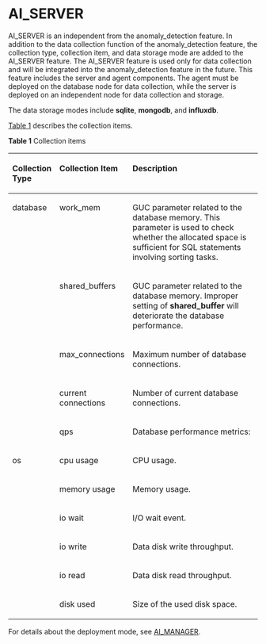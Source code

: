 # AI\_SERVER<a name="EN-US_TOPIC_0000001106449240"></a>

AI\_SERVER is an independent from the anomaly\_detection feature. In addition to the data collection function of the anomaly\_detection feature, the collection type, collection item, and data storage mode are added to the AI\_SERVER feature. The AI\_SERVER feature is used only for data collection and will be integrated into the anomaly\_detection feature in the future. This feature includes the server and agent components. The agent must be deployed on the database node for data collection, while the server is deployed on an independent node for data collection and storage.

The data storage modes include  **sqlite**,  **mongodb**, and  **influxdb**.

[Table 1](#table174063254539)  describes the collection items.

**Table  1**  Collection items

<a name="table174063254539"></a>
<table><thead align="left"><tr id="row19407152515320"><th class="cellrowborder" valign="top" width="13.451345134513451%" id="mcps1.2.4.1.1"><p id="p140752515531"><a name="p140752515531"></a><a name="p140752515531"></a>Collection Type</p>
</th>
<th class="cellrowborder" valign="top" width="20.95209520952095%" id="mcps1.2.4.1.2"><p id="p440752517538"><a name="p440752517538"></a><a name="p440752517538"></a>Collection Item</p>
</th>
<th class="cellrowborder" valign="top" width="65.5965596559656%" id="mcps1.2.4.1.3"><p id="p24071425135311"><a name="p24071425135311"></a><a name="p24071425135311"></a>Description</p>
</th>
</tr>
</thead>
<tbody><tr id="row14079256533"><td class="cellrowborder" rowspan="5" valign="top" width="13.451345134513451%" headers="mcps1.2.4.1.1 "><p id="p3407192513535"><a name="p3407192513535"></a><a name="p3407192513535"></a>database</p>
</td>
<td class="cellrowborder" valign="top" width="20.95209520952095%" headers="mcps1.2.4.1.2 "><p id="p640832535314"><a name="p640832535314"></a><a name="p640832535314"></a>work_mem</p>
</td>
<td class="cellrowborder" valign="top" width="65.5965596559656%" headers="mcps1.2.4.1.3 "><p id="p17408142520539"><a name="p17408142520539"></a><a name="p17408142520539"></a>GUC parameter related to the database memory. This parameter is used to check whether the allocated space is sufficient for SQL statements involving sorting tasks.</p>
</td>
</tr>
<tr id="row19408162514533"><td class="cellrowborder" valign="top" headers="mcps1.2.4.1.1 "><p id="p840872505318"><a name="p840872505318"></a><a name="p840872505318"></a>shared_buffers</p>
</td>
<td class="cellrowborder" valign="top" headers="mcps1.2.4.1.2 "><p id="p74081925125310"><a name="p74081925125310"></a><a name="p74081925125310"></a>GUC parameter related to the database memory. Improper setting of <strong id="b55651952124814"><a name="b55651952124814"></a><a name="b55651952124814"></a>shared_buffer</strong> will deteriorate the database performance.</p>
</td>
</tr>
<tr id="row1840811254537"><td class="cellrowborder" valign="top" headers="mcps1.2.4.1.1 "><p id="p2408325195310"><a name="p2408325195310"></a><a name="p2408325195310"></a>max_connections</p>
</td>
<td class="cellrowborder" valign="top" headers="mcps1.2.4.1.2 "><p id="p10409152575316"><a name="p10409152575316"></a><a name="p10409152575316"></a>Maximum number of database connections.</p>
</td>
</tr>
<tr id="row74091925135316"><td class="cellrowborder" valign="top" headers="mcps1.2.4.1.1 "><p id="p2040932515537"><a name="p2040932515537"></a><a name="p2040932515537"></a>current connections</p>
</td>
<td class="cellrowborder" valign="top" headers="mcps1.2.4.1.2 "><p id="p1440952519539"><a name="p1440952519539"></a><a name="p1440952519539"></a>Number of current database connections.</p>
</td>
</tr>
<tr id="row19409182575315"><td class="cellrowborder" valign="top" headers="mcps1.2.4.1.1 "><p id="p20409132514536"><a name="p20409132514536"></a><a name="p20409132514536"></a>qps</p>
</td>
<td class="cellrowborder" valign="top" headers="mcps1.2.4.1.2 "><p id="p840911254537"><a name="p840911254537"></a><a name="p840911254537"></a>Database performance metrics:</p>
</td>
</tr>
<tr id="row9409152565319"><td class="cellrowborder" rowspan="6" valign="top" width="13.451345134513451%" headers="mcps1.2.4.1.1 "><p id="p18409725145320"><a name="p18409725145320"></a><a name="p18409725145320"></a>os</p>
</td>
<td class="cellrowborder" valign="top" width="20.95209520952095%" headers="mcps1.2.4.1.2 "><p id="p1740992516537"><a name="p1740992516537"></a><a name="p1740992516537"></a>cpu usage</p>
</td>
<td class="cellrowborder" valign="top" width="65.5965596559656%" headers="mcps1.2.4.1.3 "><p id="p540902535311"><a name="p540902535311"></a><a name="p540902535311"></a>CPU usage.</p>
</td>
</tr>
<tr id="row10410122595311"><td class="cellrowborder" valign="top" headers="mcps1.2.4.1.1 "><p id="p1641062545310"><a name="p1641062545310"></a><a name="p1641062545310"></a>memory usage</p>
</td>
<td class="cellrowborder" valign="top" headers="mcps1.2.4.1.2 "><p id="p3410125125313"><a name="p3410125125313"></a><a name="p3410125125313"></a>Memory usage.</p>
</td>
</tr>
<tr id="row531462825718"><td class="cellrowborder" valign="top" headers="mcps1.2.4.1.1 "><p id="p11316628165711"><a name="p11316628165711"></a><a name="p11316628165711"></a>io wait</p>
</td>
<td class="cellrowborder" valign="top" headers="mcps1.2.4.1.2 "><p id="p431612813574"><a name="p431612813574"></a><a name="p431612813574"></a>I/O wait event.</p>
</td>
</tr>
<tr id="row1974623455715"><td class="cellrowborder" valign="top" headers="mcps1.2.4.1.1 "><p id="p27466345571"><a name="p27466345571"></a><a name="p27466345571"></a>io write</p>
</td>
<td class="cellrowborder" valign="top" headers="mcps1.2.4.1.2 "><p id="p47471334155713"><a name="p47471334155713"></a><a name="p47471334155713"></a>Data disk write throughput.</p>
</td>
</tr>
<tr id="row1218013574576"><td class="cellrowborder" valign="top" headers="mcps1.2.4.1.1 "><p id="p1618125795711"><a name="p1618125795711"></a><a name="p1618125795711"></a>io read</p>
</td>
<td class="cellrowborder" valign="top" headers="mcps1.2.4.1.2 "><p id="p7181957135719"><a name="p7181957135719"></a><a name="p7181957135719"></a>Data disk read throughput.</p>
</td>
</tr>
<tr id="row14770140115813"><td class="cellrowborder" valign="top" headers="mcps1.2.4.1.1 "><p id="p1177020015587"><a name="p1177020015587"></a><a name="p1177020015587"></a>disk used</p>
</td>
<td class="cellrowborder" valign="top" headers="mcps1.2.4.1.2 "><p id="p277010015817"><a name="p277010015817"></a><a name="p277010015817"></a>Size of the used disk space.</p>
</td>
</tr>
</tbody>
</table>

For details about the deployment mode, see  [AI\_MANAGER](ai_manager.md).

